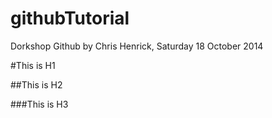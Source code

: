 githubTutorial
==============

Dorkshop Github by Chris Henrick, Saturday 18 October 2014

#This is H1

##This is H2

###This is H3